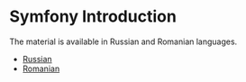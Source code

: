 # Symfony Introduction

The material is available in Russian and Romanian languages.

* [Russian](readme.ru.md)
* [Romanian](readme.ro.md)

